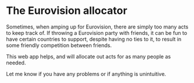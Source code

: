 # The Eurovision allocator
Sometimes, when amping up for Eurovision, there are simply too many acts to keep track of. If throwing a Eurovision party with friends, it can be fun to have certain countries to support, despite having no ties to it, to result in some friendly competition between friends. 

This web app helps, and will allocate out acts for as many people as needed. 

Let me know if you have any problems or if anything is unintuitive.

